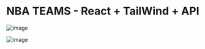 # NBA TEAMS - React + TailWind + API

![image](https://github.com/SuperMoooo/NBA-SITE/assets/134961694/346ab639-862b-4969-a4ee-eb3a5f268e09)

![image](https://github.com/SuperMoooo/NBA-SITE/assets/134961694/02039544-3cbe-4943-8621-ebf666f73254)
